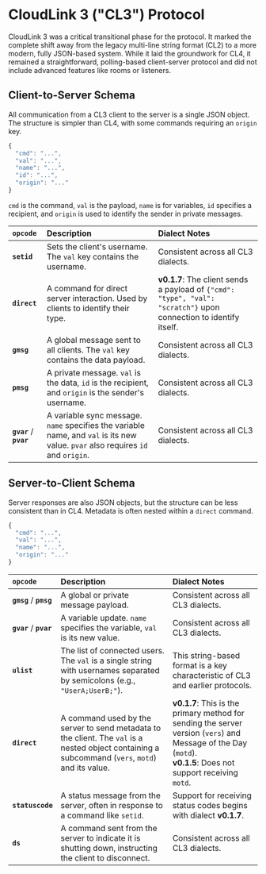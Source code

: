 # CloudLink 3 ("CL3") Protocol

CloudLink 3 was a critical transitional phase for the protocol. It marked the complete shift away from the legacy multi-line string format (CL2) to a more modern, fully JSON-based system. While it laid the groundwork for CL4, it remained a straightforward, polling-based client-server protocol and did not include advanced features like rooms or listeners.

## Client-to-Server Schema

All communication from a CL3 client to the server is a single JSON object. The structure is simpler than CL4, with some commands requiring an `origin` key.

```js
{
  "cmd": "...",
  "val": "...",
  "name": "...",
  "id": "...",
  "origin": "..."
}
```

`cmd` is the command, `val` is the payload, `name` is for variables, `id` specifies a recipient, and `origin` is used to identify the sender in private messages.

| `opcode` | Description | Dialect Notes |
| :--- | :--- | :--- |
| **`setid`** | Sets the client's username. The `val` key contains the username. | Consistent across all CL3 dialects. |
| **`direct`** | A command for direct server interaction. Used by clients to identify their type. | **v0.1.7**: The client sends a payload of `{"cmd": "type", "val": "scratch"}` upon connection to identify itself. |
| **`gmsg`** | A global message sent to all clients. The `val` key contains the data payload. | Consistent across all CL3 dialects. |
| **`pmsg`** | A private message. `val` is the data, `id` is the recipient, and `origin` is the sender's username. | Consistent across all CL3 dialects. |
| **`gvar`** / **`pvar`** | A variable sync message. `name` specifies the variable name, and `val` is its new value. `pvar` also requires `id` and `origin`. | Consistent across all CL3 dialects. |

## Server-to-Client Schema

Server responses are also JSON objects, but the structure can be less consistent than in CL4. Metadata is often nested within a `direct` command.

```js
{
  "cmd": "...",
  "val": "...",
  "name": "...",
  "origin": "..."
}
```

| `opcode` | Description | Dialect Notes |
| :--- | :--- | :--- |
| **`gmsg`** / **`pmsg`** | A global or private message payload. | Consistent across all CL3 dialects. |
| **`gvar`** / **`pvar`** | A variable update. `name` specifies the variable, `val` is its new value. | Consistent across all CL3 dialects. |
| **`ulist`** | The list of connected users. The `val` is a single string with usernames separated by semicolons (e.g., `"UserA;UserB;"`). | This string-based format is a key characteristic of CL3 and earlier protocols. |
| **`direct`** | A command used by the server to send metadata to the client. The `val` is a nested object containing a subcommand (`vers`, `motd`) and its value. | **v0.1.7**: This is the primary method for sending the server version (`vers`) and Message of the Day (`motd`).<br>**v0.1.5**: Does not support receiving `motd`. |
| **`statuscode`** | A status message from the server, often in response to a command like `setid`. | Support for receiving status codes begins with dialect **v0.1.7**. |
| **`ds`** | A command sent from the server to indicate it is shutting down, instructing the client to disconnect. | Consistent across all CL3 dialects. |
